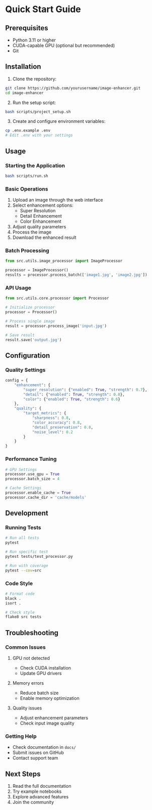 # Quick Start Guide

## Prerequisites
- Python 3.11 or higher
- CUDA-capable GPU (optional but recommended)
- Git

## Installation

1. Clone the repository:
```bash
git clone https://github.com/yourusername/image-enhancer.git
cd image-enhancer
```

2. Run the setup script:
```bash
bash scripts/project_setup.sh
```

3. Create and configure environment variables:
```bash
cp .env.example .env
# Edit .env with your settings
```

## Usage

### Starting the Application
```bash
bash scripts/run.sh
```

### Basic Operations
1. Upload an image through the web interface
2. Select enhancement options:
   - Super Resolution
   - Detail Enhancement
   - Color Enhancement
3. Adjust quality parameters
4. Process the image
5. Download the enhanced result

### Batch Processing
```python
from src.utils.image_processor import ImageProcessor

processor = ImageProcessor()
results = processor.process_batch(['image1.jpg', 'image2.jpg'])
```

### API Usage
```python
from src.utils.core.processor import Processor

# Initialize processor
processor = Processor()

# Process single image
result = processor.process_image('input.jpg')

# Save result
result.save('output.jpg')
```

## Configuration

### Quality Settings
```python
config = {
    "enhancement": {
        "super_resolution": {"enabled": True, "strength": 0.7},
        "detail": {"enabled": True, "strength": 0.8},
        "color": {"enabled": True, "strength": 0.6}
    },
    "quality": {
        "target_metrics": {
            "sharpness": 0.8,
            "color_accuracy": 0.8,
            "detail_preservation": 0.8,
            "noise_level": 0.2
        }
    }
}
```

### Performance Tuning
```python
# GPU Settings
processor.use_gpu = True
processor.batch_size = 4

# Cache Settings
processor.enable_cache = True
processor.cache_dir = 'cache/models'
```

## Development

### Running Tests
```bash
# Run all tests
pytest

# Run specific test
pytest tests/test_processor.py

# Run with coverage
pytest --cov=src
```

### Code Style
```bash
# Format code
black .
isort .

# Check style
flake8 src tests
```

## Troubleshooting

### Common Issues
1. GPU not detected
   - Check CUDA installation
   - Update GPU drivers

2. Memory errors
   - Reduce batch size
   - Enable memory optimization

3. Quality issues
   - Adjust enhancement parameters
   - Check input image quality

### Getting Help
- Check documentation in `docs/`
- Submit issues on GitHub
- Contact support team

## Next Steps
1. Read the full documentation
2. Try example notebooks
3. Explore advanced features
4. Join the community
